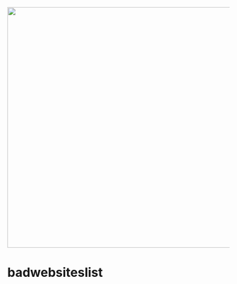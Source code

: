 <p align="center">
  <a href="https://github.com/rot4ndano/badwebsiteslist/"><img src="http://i.imgur.com/bdOXANJ.png" alt=""Bad Websites" List" width="545" /></a>
</p>


# badwebsiteslist

